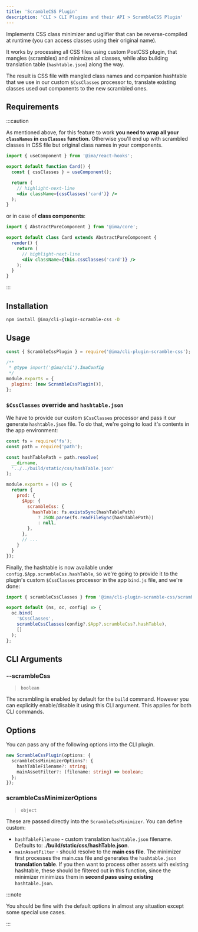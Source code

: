 ```yaml
---
title: 'ScrambleCSS Plugin'
description: 'CLI > CLI Plugins and their API > ScrambleCSS Plugin'
---
```


Implements CSS class minimizer and uglifier that can be reverse-compiled at runtime (you can access classes using their original name).

It works by processing all CSS files using custom PostCSS plugin, that mangles (scrambles) and minimizes all classes, while also building translation table (`hashtable.json`) along the way.

The result is CSS file with mangled class names and companion hashtable that we use in our custom `$CssClasses` processor to, translate existing classes used out components to the new scrambled ones.

## Requirements

:::caution

As mentioned above, for this feature to work **you need to wrap all your `classNames` in `cssClasses` function.** Otherwise you'll end up with scrambled classes in CSS file but original class names in your components.

```jsx
import { useComponent } from '@ima/react-hooks';

export default function Card() {
  const { cssClasses } = useComponent();

  return (
    // highlight-next-line
    <div className={cssClasses('card')} />
  );
}
```

or in case of **class components**:


```jsx
import { AbstractPureComponent } from '@ima/core';

export default class Card extends AbstractPureComponent {
  render() {
    return (
      // highlight-next-line
      <div className={this.cssClasses('card')} />
    );
  }
}
```

:::

## Installation

```bash npm2yarn
npm install @ima/cli-plugin-scramble-css -D
```

## Usage

```js title=./ima.config.js
const { ScrambleCssPlugin } = require('@ima/cli-plugin-scramble-css');

/**
 * @type import('@ima/cli').ImaConfig
 */
module.exports = {
  plugins: [new ScrambleCssPlugin()],
};
```

### `$CssClasses` override and `hashtable.json`

We have to provide our custom `$CssClasses` processor and pass it our generate `hashtable.json` file. To do that, we're going to load it's contents in the app environment:

```js title=./server/config/environment.js
const fs = require('fs');
const path = require('path');

const hashTablePath = path.resolve(
  __dirname,
  '../../build/static/css/hashTable.json'
);

module.exports = (() => {
  return {
    prod: {
      $App: {
        scrambleCss: {
          hashTable: fs.existsSync(hashTablePath)
            ? JSON.parse(fs.readFileSync(hashTablePath))
            : null,
        },
      },
      // ...
    }
  }
});

```

Finally, the hashtable is now available under `config.$App.scrambleCss.hashTable`, so we're going to provide it to the plugin's custom `$CssClasses` processor in the app `bind.js` file, and we're done:

```js title=./app/config/bind.js
import { scrambleCssClasses } from '@ima/cli-plugin-scramble-css/scrambleCssClasses';

export default (ns, oc, config) => {
  oc.bind(
    '$CssClasses',
    scrambleCssClasses(config?.$App?.scrambleCss?.hashTable),
    []
  );
};
```

## CLI Arguments

### --scrambleCss

> `boolean`

The scrambling is enabled by default for the `build` command. However you can explicitly enable/disable it using this CLI argument. This applies for both CLI commands.

## Options

You can pass any of the following options into the CLI plugin.

```ts
new ScrambleCssPlugin(options: {
  scrambleCssMinimizerOptions?: {
    hashTableFilename?: string;
    mainAssetFilter?: (filename: string) => boolean;
  };
});
```

### scrambleCssMinimizerOptions

> `object`

These are passed directly into the `ScrambleCssMinimizer`. You can define custom:

- `hashTableFilename` - custom translation `hashtable.json` filename. Defaults to: **./build/static/css/hashTable.json**.
- `mainAssetFilter` - should resolve to the **main css file**. The minimizer first processes the main.css file and generates the `hashtable.json` **translation table**. If you then want to process other assets with existing hashtable, these should be filtered out in this function, since the minimizer minimizes them in **second pass using existing** `hashtable.json`.

:::note

You should be fine with the default options in almost any situation except some special use cases.

:::
